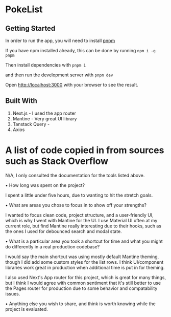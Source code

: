 # PokeList

## Getting Started

In order to run the app, you will need to install [pnpm](https://pnpm.io/)

If you have npm installed already, this can be done by running
`npm i -g pnpm`

Then install dependencies with
`pnpm i`

and then run the development server with
`pnpm dev`

Open [http://localhost:3000](http://localhost:3000) with your browser to see the result.

## Built With

1. Next.js - I used the app router
2. Mantine - Very great UI library
3. Tanstack Query -
4. Axios

# A list of code copied in from sources such as Stack Overflow

N/A, I only consulted the documentation for the tools listed above.

• How long was spent on the project?

I spent a little under five hours, due to wanting to hit the stretch goals.

• What are areas you chose to focus in to show off your strengths?

I wanted to focus clean code, project structure, and a user-friendly UI, which is why I went with Mantine for the UI. I use Material UI often at my current role, but find Mantine really interesting due to their hooks, such as the ones I used for debounced search and modal state.

• What is a particular area you took a shortcut for time and what you might do differently in a
real production codebase?

I would say the main shortcut was using mostly default Mantine theming, though I did add some custom styles for the list rows. I think UI/component libraries work great in production when additional time is put in for theming.

I also used Next's App router for this project, which is great for many things, but I think I would agree with common sentiment that it's still better to use the Pages router for production due to some behavior and compatability issues.

• Anything else you wish to share, and think is worth knowing while the project is evaluated.
